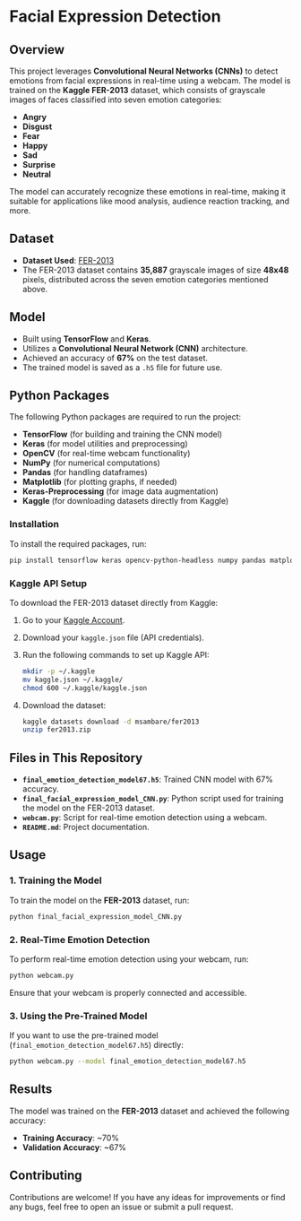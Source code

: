 
# Facial Expression Detection

## Overview
This project leverages **Convolutional Neural Networks (CNNs)** to detect emotions from facial expressions in real-time using a webcam. The model is trained on the **Kaggle FER-2013** dataset, which consists of grayscale images of faces classified into seven emotion categories:

- **Angry**
- **Disgust**
- **Fear**
- **Happy**
- **Sad**
- **Surprise**
- **Neutral**

The model can accurately recognize these emotions in real-time, making it suitable for applications like mood analysis, audience reaction tracking, and more.

## Dataset
- **Dataset Used**: [FER-2013](https://www.kaggle.com/datasets/msambare/fer2013)
- The FER-2013 dataset contains **35,887** grayscale images of size **48x48** pixels, distributed across the seven emotion categories mentioned above.

## Model
- Built using **TensorFlow** and **Keras**.
- Utilizes a **Convolutional Neural Network (CNN)** architecture.
- Achieved an accuracy of **67%** on the test dataset.
- The trained model is saved as a `.h5` file for future use.

## Python Packages
The following Python packages are required to run the project:

- **TensorFlow** (for building and training the CNN model)
- **Keras** (for model utilities and preprocessing)
- **OpenCV** (for real-time webcam functionality)
- **NumPy** (for numerical computations)
- **Pandas** (for handling dataframes)
- **Matplotlib** (for plotting graphs, if needed)
- **Keras-Preprocessing** (for image data augmentation)
- **Kaggle** (for downloading datasets directly from Kaggle)

### Installation
To install the required packages, run:

```bash
pip install tensorflow keras opencv-python-headless numpy pandas matplotlib keras_preprocessing kaggle
```

### Kaggle API Setup
To download the FER-2013 dataset directly from Kaggle:

1. Go to your [Kaggle Account](https://www.kaggle.com/account).
2. Download your `kaggle.json` file (API credentials).
3. Run the following commands to set up Kaggle API:

   ```bash
   mkdir -p ~/.kaggle
   mv kaggle.json ~/.kaggle/
   chmod 600 ~/.kaggle/kaggle.json
   ```

4. Download the dataset:

   ```bash
   kaggle datasets download -d msambare/fer2013
   unzip fer2013.zip
   ```

## Files in This Repository

- **`final_emotion_detection_model67.h5`**: Trained CNN model with 67% accuracy.
- **`final_facial_expression_model_CNN.py`**: Python script used for training the model on the FER-2013 dataset.
- **`webcam.py`**: Script for real-time emotion detection using a webcam.
- **`README.md`**: Project documentation.

## Usage

### 1. Training the Model
To train the model on the **FER-2013** dataset, run:

```bash
python final_facial_expression_model_CNN.py
```

### 2. Real-Time Emotion Detection
To perform real-time emotion detection using your webcam, run:

```bash
python webcam.py
```

Ensure that your webcam is properly connected and accessible.

### 3. Using the Pre-Trained Model
If you want to use the pre-trained model (`final_emotion_detection_model67.h5`) directly:

```bash
python webcam.py --model final_emotion_detection_model67.h5
```

## Results
The model was trained on the **FER-2013** dataset and achieved the following accuracy:

- **Training Accuracy**: ~70%
- **Validation Accuracy**: ~67%


## Contributing
Contributions are welcome! If you have any ideas for improvements or find any bugs, feel free to open an issue or submit a pull request.

